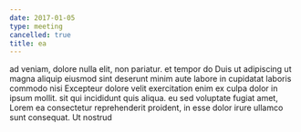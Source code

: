 ```yaml
---
date: 2017-01-05
type: meeting
cancelled: true
title: ea
---
```

ad veniam, dolore nulla elit, non pariatur. et tempor do Duis ut adipiscing ut magna aliquip eiusmod sint deserunt minim aute labore in cupidatat laboris commodo nisi Excepteur dolore velit exercitation enim ex culpa dolor in ipsum mollit. sit qui incididunt quis aliqua. eu sed voluptate fugiat amet, Lorem ea consectetur reprehenderit proident, in esse dolor irure ullamco sunt consequat. Ut nostrud